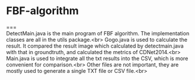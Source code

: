 # FBF-algorithm
===
<br>
DetectMain.java is the main program of FBF algorithm. The implementation classes are all in the utils package.\<br>
Gogo.java is used to calculate the result. It compared the result image which calculated by detectmain.java with that in groundtruth, and calculated the metrics of CDNet2014.\<br>
Main.java is used to integrate all the txt results into the CSV, which is more convenient for comparison.\<br>
Other files are not important, they are mostly used to generate a single TXT file or CSV file.\<br>
